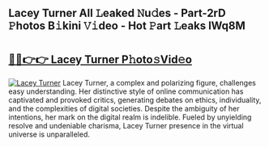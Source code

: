 ## Lacey Turner All 𝙻eaked 𝙽u𝚍es - Part-2rD 𝙿hotos B𝚒kini 𝚅𝚒deo - Hot 𝙿art 𝙻eaks lWq8M

# <h2><a href="http://ld0s6hz.urlbe.top/?page=Lacey+Turner">🔗🔗👉👉 Lacey Turner P𝚑oto𝚜Vid𝚎o</a></h2>

[![Lacey Turner](https://i.imgur.com/eBuTRDB.gif)](http://ld0s6hz.urlbe.top/?page=Lacey+Turner)
Lacey Turner, a complex and polarizing figure, challenges easy understanding. Her distinctive style of online communication has captivated and provoked critics, generating debates on ethics, individuality, and the complexities of digital societies. Despite the ambiguity of her intentions, her mark on the digital realm is indelible. Fueled by unyielding resolve and undeniable charisma, Lacey Turner presence in the virtual universe is unparalleled.
